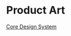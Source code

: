 # Product Art

[Core Design System](https://github.com/dalgudot/product-art/tree/cds/add-cds-readme/packages/core-design-system)
